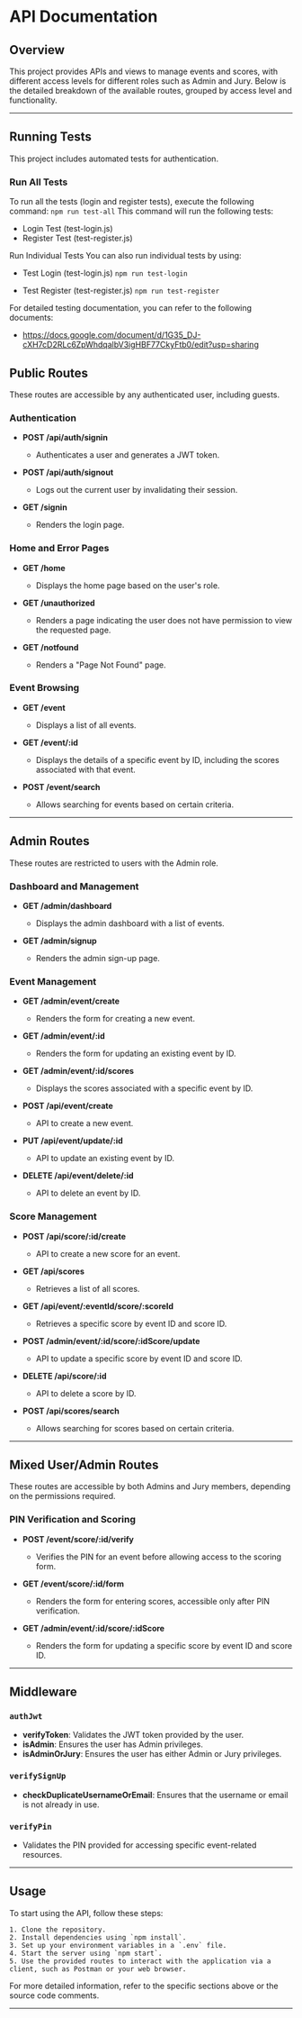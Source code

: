 # API Documentation

## Overview

This project provides APIs and views to manage events and scores, with different access levels for different roles such as Admin and Jury. Below is the detailed breakdown of the available routes, grouped by access level and functionality.

---

## Running Tests

This project includes automated tests for authentication.

### Run All Tests
To run all the tests (login and register tests), execute the following command:
``npm run test-all``
This command will run the following tests:
- Login Test (test-login.js)
- Register Test (test-register.js)

Run Individual Tests
You can also run individual tests by using:
- Test Login (test-login.js)
``npm run test-login``

- Test Register (test-register.js)
``npm run test-register``

For detailed testing documentation, you can refer to the following documents:
- https://docs.google.com/document/d/1G35_DJ-cXH7cD2RLc6ZpWhdqalbV3igHBF77CkyFtb0/edit?usp=sharing


## Public Routes

These routes are accessible by any authenticated user, including guests.

### Authentication
- **POST /api/auth/signin**
  - Authenticates a user and generates a JWT token.
  
- **POST /api/auth/signout**
  - Logs out the current user by invalidating their session.
  
- **GET /signin**
  - Renders the login page.

### Home and Error Pages
- **GET /home**
  - Displays the home page based on the user's role.

- **GET /unauthorized**
  - Renders a page indicating the user does not have permission to view the requested page.

- **GET /notfound**
  - Renders a "Page Not Found" page.

### Event Browsing
- **GET /event**
  - Displays a list of all events.

- **GET /event/:id**
  - Displays the details of a specific event by ID, including the scores associated with that event.

- **POST /event/search**
  - Allows searching for events based on certain criteria.

---

## Admin Routes

These routes are restricted to users with the Admin role.

### Dashboard and Management
- **GET /admin/dashboard**
  - Displays the admin dashboard with a list of events.

- **GET /admin/signup**
  - Renders the admin sign-up page.

### Event Management
- **GET /admin/event/create**
  - Renders the form for creating a new event.

- **GET /admin/event/:id**
  - Renders the form for updating an existing event by ID.

- **GET /admin/event/:id/scores**
  - Displays the scores associated with a specific event by ID.

- **POST /api/event/create**
  - API to create a new event.

- **PUT /api/event/update/:id**
  - API to update an existing event by ID.

- **DELETE /api/event/delete/:id**
  - API to delete an event by ID.

### Score Management
- **POST /api/score/:id/create**
  - API to create a new score for an event.

- **GET /api/scores**
  - Retrieves a list of all scores.

- **GET /api/event/:eventId/score/:scoreId**
  - Retrieves a specific score by event ID and score ID.

- **POST /admin/event/:id/score/:idScore/update**
  - API to update a specific score by event ID and score ID.

- **DELETE /api/score/:id**
  - API to delete a score by ID.

- **POST /api/scores/search**
  - Allows searching for scores based on certain criteria.

---

## Mixed User/Admin Routes

These routes are accessible by both Admins and Jury members, depending on the permissions required.

### PIN Verification and Scoring
- **POST /event/score/:id/verify**
  - Verifies the PIN for an event before allowing access to the scoring form.

- **GET /event/score/:id/form**
  - Renders the form for entering scores, accessible only after PIN verification.

- **GET /admin/event/:id/score/:idScore**
  - Renders the form for updating a specific score by event ID and score ID.

---

## Middleware

### `authJwt`
- **verifyToken**: Validates the JWT token provided by the user.
- **isAdmin**: Ensures the user has Admin privileges.
- **isAdminOrJury**: Ensures the user has either Admin or Jury privileges.

### `verifySignUp`
- **checkDuplicateUsernameOrEmail**: Ensures that the username or email is not already in use.

### `verifyPin`
- Validates the PIN provided for accessing specific event-related resources.

---

## Usage

To start using the API, follow these steps:

    1. Clone the repository.
    2. Install dependencies using `npm install`.
    3. Set up your environment variables in a `.env` file.
    4. Start the server using `npm start`.
    5. Use the provided routes to interact with the application via a client, such as Postman or your web browser.

For more detailed information, refer to the specific sections above or the source code comments.

---
